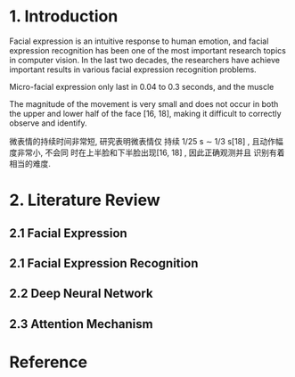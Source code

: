 # 1. Introduction

Facial expression is an intuitive response to human emotion, and facial expression recognition has been one of the most important research topics in computer vision. In the last two decades, the researchers have achieve important results in various facial expression recognition problems.



Micro-facial expression only last in 0.04 to 0.3 seconds, and the muscle 

The magnitude of the movement is very small and does not occur in both the upper and lower half of the face [16, 18], making it difficult to correctly observe and identify. 



微表情的持续时间非常短, 研究表明微表情仅 持续 1/25 s ∼ 1/3 s[18] , 且动作幅度非常小, 不会同 时在上半脸和下半脸出现[16, 18] , 因此正确观测并且 识别有着相当的难度. 

# 2. Literature Review

## 2.1 Facial Expression



## 2.1 Facial Expression Recognition



## 2.2 Deep Neural Network



## 2.3 Attention Mechanism 



# Reference











